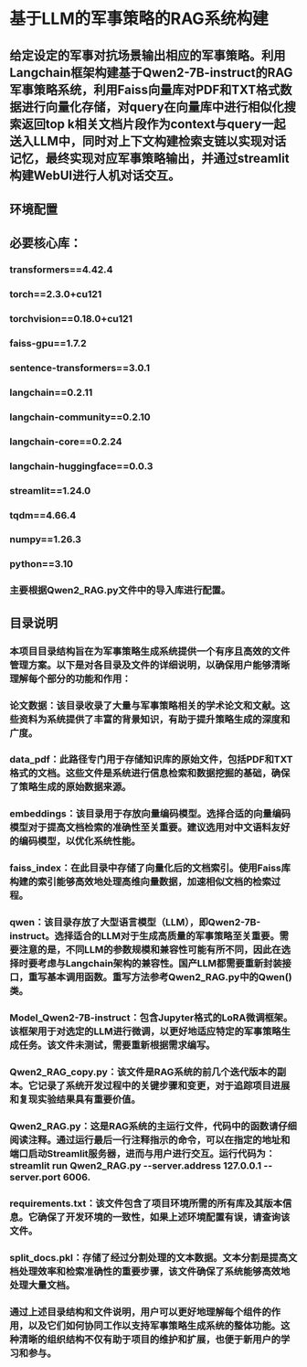 # 基于LLM的军事策略的RAG系统构建
## 给定设定的军事对抗场景输出相应的军事策略。利用Langchain框架构建基于Qwen2-7B-instruct的RAG军事策略系统，利用Faiss向量库对PDF和TXT格式数据进行向量化存储，对query在向量库中进行相似化搜索返回top k相关文档片段作为context与query一起送入LLM中，同时对上下文构建检索支链以实现对话记忆，最终实现对应军事策略输出，并通过streamlit构建WebUI进行人机对话交互。
## 环境配置
## 必要核心库：
### transformers==4.42.4
### torch==2.3.0+cu121
### torchvision==0.18.0+cu121
### faiss-gpu==1.7.2
### sentence-transformers==3.0.1
### langchain==0.2.11
### langchain-community==0.2.10
### langchain-core==0.2.24
### langchain-huggingface==0.0.3
### streamlit==1.24.0
### tqdm==4.66.4
### numpy==1.26.3
### python==3.10
### 主要根据Qwen2_RAG.py文件中的导入库进行配置。
## 目录说明
### 本项目目录结构旨在为军事策略生成系统提供一个有序且高效的文件管理方案。以下是对各目录及文件的详细说明，以确保用户能够清晰理解每个部分的功能和作用：
### 论文数据：该目录收录了大量与军事策略相关的学术论文和文献。这些资料为系统提供了丰富的背景知识，有助于提升策略生成的深度和广度。
### data_pdf：此路径专门用于存储知识库的原始文件，包括PDF和TXT格式的文档。这些文件是系统进行信息检索和数据挖掘的基础，确保了策略生成的原始数据来源。
### embeddings：该目录用于存放向量编码模型。选择合适的向量编码模型对于提高文档检索的准确性至关重要。建议选用对中文语料友好的编码模型，以优化系统性能。
### faiss_index：在此目录中存储了向量化后的文档索引。使用Faiss库构建的索引能够高效地处理高维向量数据，加速相似文档的检索过程。
### qwen：该目录存放了大型语言模型（LLM），即Qwen2-7B-instruct。选择适合的LLM对于生成高质量的军事策略至关重要。需要注意的是，不同LLM的参数规模和兼容性可能有所不同，因此在选择时要考虑与Langchain架构的兼容性。国产LLM都需要重新封装接口，重写基本调用函数。重写方法参考Qwen2_RAG.py中的Qwen()类。
### Model_Qwen2-7B-instruct：包含Jupyter格式的LoRA微调框架。该框架用于对选定的LLM进行微调，以更好地适应特定的军事策略生成任务。该文件未测试，需要重新根据需求编写。
### Qwen2_RAG_copy.py：该文件是RAG系统的前几个迭代版本的副本。它记录了系统开发过程中的关键步骤和变更，对于追踪项目进展和复现实验结果具有重要价值。
### Qwen2_RAG.py：这是RAG系统的主运行文件，代码中的函数请仔细阅读注释。通过运行最后一行注释指示的命令，可以在指定的地址和端口启动Streamlit服务器，进而与用户进行交互。运行代码为：streamlit run Qwen2_RAG.py --server.address 127.0.0.1 --server.port 6006.
### requirements.txt：该文件包含了项目环境所需的所有库及其版本信息。它确保了开发环境的一致性，如果上述环境配置有误，请查询该文件。
### split_docs.pkl：存储了经过分割处理的文本数据。文本分割是提高文档处理效率和检索准确性的重要步骤，该文件确保了系统能够高效地处理大量文档。
### 通过上述目录结构和文件说明，用户可以更好地理解每个组件的作用，以及它们如何协同工作以支持军事策略生成系统的整体功能。这种清晰的组织结构不仅有助于项目的维护和扩展，也便于新用户的学习和参与。

